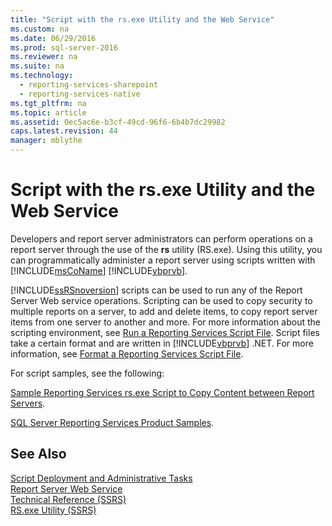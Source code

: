 ```yaml
---
title: "Script with the rs.exe Utility and the Web Service"
ms.custom: na
ms.date: 06/29/2016
ms.prod: sql-server-2016
ms.reviewer: na
ms.suite: na
ms.technology: 
  - reporting-services-sharepoint
  - reporting-services-native
ms.tgt_pltfrm: na
ms.topic: article
ms.assetid: 0ec5ac6e-b3cf-49cd-96f6-6b4b7dc29982
caps.latest.revision: 44
manager: mblythe
---
```

# Script with the rs.exe Utility and the Web Service
Developers and report server administrators can perform operations on a report server through the use of the **rs** utility (RS.exe). Using this utility, you can programmatically administer a report server using scripts written with [!INCLUDE[msCoName](../../Topics/TopicNameContainA/tokens/msCoName_md.md)] [!INCLUDE[vbprvb](../../Topics/TopicNameContainA/tokens/vbprvb_md.md)].  
  
 [!INCLUDE[ssRSnoversion](../../Topics/TopicNameContainA/tokens/ssRSnoversion_md.md)] scripts can be used to run any of the Report Server Web service operations. Scripting can be used to copy security to multiple reports on a server, to add and delete items, to copy report server items from one server to another and more. For more information about the scripting environment, see [Run a Reporting Services Script File](../../Topics/TopicNameContainA/Run-a-Reporting-Services-Script-File.md). Script files take a certain format and are written in [!INCLUDE[vbprvb](../../Topics/TopicNameContainA/tokens/vbprvb_md.md)] .NET. For more information, see [Format a Reporting Services Script File](../../Topics/TopicNameContainA/Format-a-Reporting-Services-Script-File.md).  
  
 For script samples, see the following:  
  
 [Sample Reporting Services rs.exe Script to Copy Content between Report Servers](../../Topics/TopicNameNotContainA/Sample-Reporting-Services-rs.exe-Script-to-Copy-Content-between-Report-Servers.md).  
  
 [SQL Server Reporting Services Product Samples](http://go.microsoft.com/fwlink/?LinkId=177889).  
  
## See Also  
 [Script Deployment and Administrative Tasks](../../Topics/TopicNameNotContainA/Script-Deployment-and-Administrative-Tasks.md)   
 [Report Server Web Service](assetId:///16c21dec-6b46-4497-9a0c-1b0f2b6ab8fc)   
 [Technical Reference (SSRS)](../../Topics/TopicNameNotContainA/Technical-Reference--SSRS-.md)   
 [RS.exe Utility (SSRS)](../../Topics/TopicNameNotContainA/RS.exe-Utility--SSRS-.md)